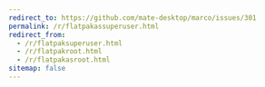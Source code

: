 ```yaml
---
redirect_to: https://github.com/mate-desktop/marco/issues/301
permalink: /r/flatpakassuperuser.html
redirect_from: 
  - /r/flatpaksuperuser.html
  - /r/flatpakroot.html
  - /r/flatpakasroot.html
sitemap: false
---
```

